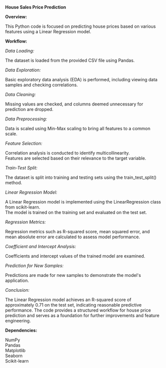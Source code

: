 **House Sales Price Prediction**

**Overview:**

This Python code is focused on predicting house prices based on various features using a Linear Regression model.

**Workflow:**

*Data Loading:*

The dataset is loaded from the provided CSV file using Pandas.

*Data Exploration:*

Basic exploratory data analysis (EDA) is performed, including viewing data samples and checking correlations.

*Data Cleaning:*

Missing values are checked, and columns deemed unnecessary for prediction are dropped.

*Data Preprocessing:*

Data is scaled using Min-Max scaling to bring all features to a common scale.

*Feature Selection:*

Correlation analysis is conducted to identify multicollinearity.<br />
Features are selected based on their relevance to the target variable.

*Train-Test Split:*

The dataset is split into training and testing sets using the train_test_split() method.

*Linear Regression Model:*

A Linear Regression model is implemented using the LinearRegression class from scikit-learn.<br />
The model is trained on the training set and evaluated on the test set.

*Regression Metrics:*

Regression metrics such as R-squared score, mean squared error, and mean absolute error are calculated to assess model performance.

*Coefficient and Intercept Analysis:*

Coefficients and intercept values of the trained model are examined.

*Prediction for New Samples:*

Predictions are made for new samples to demonstrate the model's application.

*Conclusion:*

The Linear Regression model achieves an R-squared score of approximately 0.71 on the test set, indicating reasonable predictive performance. The code provides a structured workflow for house price prediction and serves as a foundation for further improvements and feature engineering.

**Dependencies:**

NumPy<br />
Pandas<br />
Matplotlib<br />
Seaborn<br />
Scikit-learn
